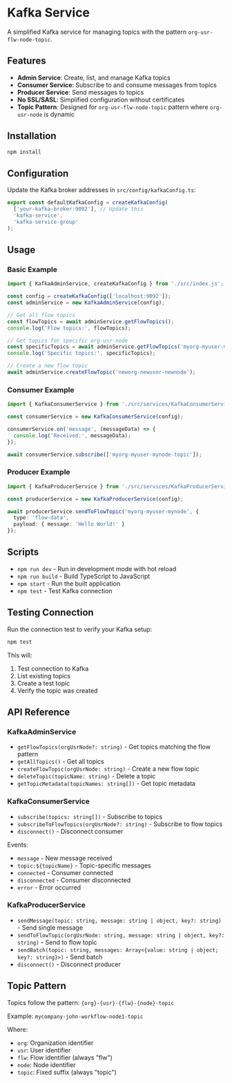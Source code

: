 # Kafka Service

A simplified Kafka service for managing topics with the pattern `org-usr-flw-node-topic`.

## Features

- **Admin Service**: Create, list, and manage Kafka topics
- **Consumer Service**: Subscribe to and consume messages from topics
- **Producer Service**: Send messages to topics
- **No SSL/SASL**: Simplified configuration without certificates
- **Topic Pattern**: Designed for `org-usr-flw-node-topic` pattern where `org-usr-node` is dynamic

## Installation

```bash
npm install
```

## Configuration

Update the Kafka broker addresses in `src/config/kafkaConfig.ts`:

```typescript
export const defaultKafkaConfig = createKafkaConfig(
  ['your-kafka-broker:9092'], // Update this
  'kafka-service',
  'kafka-service-group'
);
```

## Usage

### Basic Example

```typescript
import { KafkaAdminService, createKafkaConfig } from './src/index.js';

const config = createKafkaConfig(['localhost:9092']);
const adminService = new KafkaAdminService(config);

// Get all flow topics
const flowTopics = await adminService.getFlowTopics();
console.log('Flow topics:', flowTopics);

// Get topics for specific org-usr-node
const specificTopics = await adminService.getFlowTopics('myorg-myuser-mynode');
console.log('Specific topics:', specificTopics);

// Create a new flow topic
await adminService.createFlowTopic('neworg-newuser-newnode');
```

### Consumer Example

```typescript
import { KafkaConsumerService } from './src/services/KafkaConsumerService.js';

const consumerService = new KafkaConsumerService(config);

consumerService.on('message', (messageData) => {
  console.log('Received:', messageData);
});

await consumerService.subscribe(['myorg-myuser-mynode-topic']);
```

### Producer Example

```typescript
import { KafkaProducerService } from './src/services/KafkaProducerService.js';

const producerService = new KafkaProducerService(config);

await producerService.sendToFlowTopic('myorg-myuser-mynode', {
  type: 'flow-data',
  payload: { message: 'Hello World!' }
});
```

## Scripts

- `npm run dev` - Run in development mode with hot reload
- `npm run build` - Build TypeScript to JavaScript
- `npm start` - Run the built application
- `npm test` - Test Kafka connection

## Testing Connection

Run the connection test to verify your Kafka setup:

```bash
npm test
```

This will:
1. Test connection to Kafka
2. List existing topics
3. Create a test topic
4. Verify the topic was created

## API Reference

### KafkaAdminService

- `getFlowTopics(orgUsrNode?: string)` - Get topics matching the flow pattern
- `getAllTopics()` - Get all topics
- `createFlowTopic(orgUsrNode: string)` - Create a new flow topic
- `deleteTopic(topicName: string)` - Delete a topic
- `getTopicMetadata(topicNames: string[])` - Get topic metadata

### KafkaConsumerService

- `subscribe(topics: string[])` - Subscribe to topics
- `subscribeToFlowTopics(orgUsrNode?: string)` - Subscribe to flow topics
- `disconnect()` - Disconnect consumer

Events:
- `message` - New message received
- `topic:${topicName}` - Topic-specific messages
- `connected` - Consumer connected
- `disconnected` - Consumer disconnected
- `error` - Error occurred

### KafkaProducerService

- `sendMessage(topic: string, message: string | object, key?: string)` - Send single message
- `sendToFlowTopic(orgUsrNode: string, message: string | object, key?: string)` - Send to flow topic
- `sendBatch(topic: string, messages: Array<{value: string | object; key?: string}>)` - Send batch
- `disconnect()` - Disconnect producer

## Topic Pattern

Topics follow the pattern: `{org}-{usr}-{flw}-{node}-topic`

Example: `mycompany-john-workflow-node1-topic`

Where:
- `org`: Organization identifier
- `usr`: User identifier  
- `flw`: Flow identifier (always "flw")
- `node`: Node identifier
- `topic`: Fixed suffix (always "topic")
